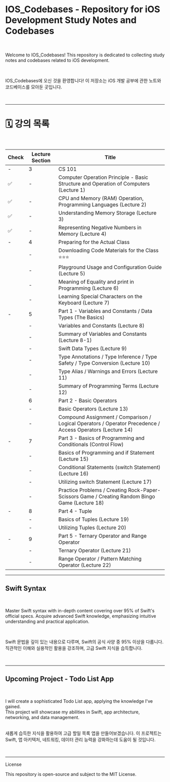 # IOS_Codebases - Repository for iOS Development Study Notes and Codebases

<br/>

Welcome to IOS_Codebases! This repository is dedicated to collecting study notes and codebases related to iOS development.

<br/>

IOS_Codebases에 오신 것을 환영합니다! 이 저장소는 iOS 개발 공부에 관한 노트와 코드베이스를 모아둔 곳입니다.

<br/>

---

# 🗓️ 강의 목록

<br/>

| Check | Lecture Section | Title                                                                                                      |
| ----- | --------------- | ---------------------------------------------------------------------------------------------------------- |
| -     | 3               | CS 101                                                                                                     |
| ✅    | -               | Computer Operation Principle - Basic Structure and Operation of Computers (Lecture 1)                      |
| ✅    | -               | CPU and Memory (RAM) Operation, Programming Languages (Lecture 2)                                          |
| ✅    | -               | Understanding Memory Storage (Lecture 3)                                                                   |
| ✅    | -               | Representing Negative Numbers in Memory (Lecture 4)                                                        |
| -     | 4               | Preparing for the Actual Class                                                                             |
|       | -               | Downloading Code Materials for the Class ⭐️⭐️⭐️                                                         |
|       | -               | Playground Usage and Configuration Guide (Lecture 5)                                                       |
|       | -               | Meaning of Equality and print in Programming (Lecture 6)                                                   |
|       | -               | Learning Special Characters on the Keyboard (Lecture 7)                                                    |
| -     | 5               | Part 1 - Variables and Constants / Data Types (The Basics)                                                 |
|       | -               | Variables and Constants (Lecture 8)                                                                        |
|       | -               | Summary of Variables and Constants (Lecture 8-1)                                                           |
|       | -               | Swift Data Types (Lecture 9)                                                                               |
|       | -               | Type Annotations / Type Inference / Type Safety / Type Conversion (Lecture 10)                             |
|       | -               | Type Alias / Warnings and Errors (Lecture 11)                                                              |
|       | -               | Summary of Programming Terms (Lecture 12)                                                                  |
|       | 6               | Part 2 - Basic Operators                                                                                   |
|       | -               | Basic Operators (Lecture 13)                                                                               |
|       | -               | Compound Assignment / Comparison / Logical Operators / Operator Precedence / Access Operators (Lecture 14) |
| -     | 7               | Part 3 - Basics of Programming and Conditionals (Control Flow)                                             |
|       | -               | Basics of Programming and if Statement (Lecture 15)                                                        |
|       | -               | Conditional Statements (switch Statement) (Lecture 16)                                                     |
|       | -               | Utilizing switch Statement (Lecture 17)                                                                    |
|       | -               | Practice Problems / Creating Rock-Paper-Scissors Game / Creating Random Bingo Game (Lecture 18)            |
| -     | 8               | Part 4 - Tuple                                                                                             |
|       | -               | Basics of Tuples (Lecture 19)                                                                              |
|       | -               | Utilizing Tuples (Lecture 20)                                                                              |
| -     | 9               | Part 5 - Ternary Operator and Range Operator                                                               |
|       | -               | Ternary Operator (Lecture 21)                                                                              |
|       | -               | Range Operator / Pattern Matching Operator (Lecture 22)                                                    |

---

## Swift Syntax

<br/>

Master Swift syntax with in-depth content covering over 95% of Swift's official specs. Acquire advanced Swift knowledge, emphasizing intuitive understanding and practical application.

<br/>

Swift 문법을 깊이 있는 내용으로 다루며, Swift의 공식 사양 중 95% 이상을 다룹니다. 직관적인 이해와 실용적인 활용을 강조하며, 고급 Swift 지식을 습득합니다.

<br/>

---

## Upcoming Project - Todo List App

<br/>

I will create a sophisticated Todo List app, applying the knowledge I've gained. <br/>This project will showcase my abilities in Swift, app architecture, networking, and data management.

<br/>새롭게 습득한 지식을 활용하여 고급 할일 목록 앱을 만들어보겠습니다. 이 프로젝트는 Swift, 앱 아키텍처, 네트워킹, 데이터 관리 능력을 강화하는데 도움이 될 것입니다.

<br/>

---

License

This repository is open-source and subject to the MIT License.
